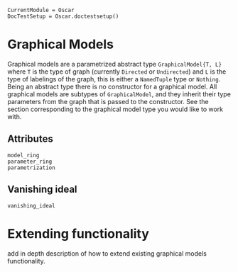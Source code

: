 ```@meta
CurrentModule = Oscar
DocTestSetup = Oscar.doctestsetup()
```

# Graphical Models

Graphical models are a parametrized abstract type `GraphicalModel{T, L}` where `T` is the type of graph (currently `Directed` or `Undirected`) and `L` is the type of labelings of the graph, this is either a `NamedTuple` type or `Nothing`. Being an abstract type there is no constructor for a graphical model. All graphical models are subtypes of `GraphicalModel`, and they inherit their type parameters from the graph that is passed to the constructor. See the section corresponding to the graphical model type you would like to work with. 

## Attributes

```@docs
model_ring
parameter_ring
parametrization
```

## Vanishing ideal

```@docs
vanishing_ideal
```
# Extending functionality

add in depth description of how to extend existing graphical models functionality.
